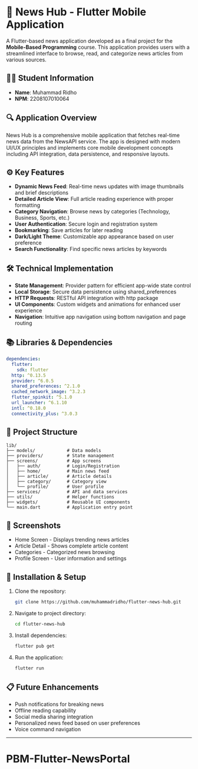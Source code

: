 # 📱 News Hub - Flutter Mobile Application

A Flutter-based news application developed as a final project for the **Mobile-Based Programming** course. This application provides users with a streamlined interface to browse, read, and categorize news articles from various sources.

## 👨‍💻 Student Information

- **Name**: Muhammad Ridho
- **NPM**: 2208107010064

## 🔍 Application Overview

News Hub is a comprehensive mobile application that fetches real-time news data from the NewsAPI service. The app is designed with modern UI/UX principles and implements core mobile development concepts including API integration, data persistence, and responsive layouts.

## ⚙️ Key Features

- **Dynamic News Feed**: Real-time news updates with image thumbnails and brief descriptions
- **Detailed Article View**: Full article reading experience with proper formatting
- **Category Navigation**: Browse news by categories (Technology, Business, Sports, etc.)
- **User Authentication**: Secure login and registration system
- **Bookmarking**: Save articles for later reading
- **Dark/Light Theme**: Customizable app appearance based on user preference
- **Search Functionality**: Find specific news articles by keywords

## 🛠️ Technical Implementation

- **State Management**: Provider pattern for efficient app-wide state control
- **Local Storage**: Secure data persistence using shared_preferences
- **HTTP Requests**: RESTful API integration with http package
- **UI Components**: Custom widgets and animations for enhanced user experience
- **Navigation**: Intuitive app navigation using bottom navigation and page routing

## 📚 Libraries & Dependencies

```yaml
dependencies:
  flutter:
    sdk: flutter
  http: ^0.13.5
  provider: ^6.0.5
  shared_preferences: ^2.1.0
  cached_network_image: ^3.2.3
  flutter_spinkit: ^5.1.0
  url_launcher: ^6.1.10
  intl: ^0.18.0
  connectivity_plus: ^3.0.3
```

## 📁 Project Structure

```
lib/
├── models/            # Data models
├── providers/         # State management
├── screens/           # App screens
│   ├── auth/          # Login/Registration
│   ├── home/          # Main news feed
│   ├── article/       # Article details
│   ├── category/      # Category view
│   └── profile/       # User profile
├── services/          # API and data services
├── utils/             # Helper functions
├── widgets/           # Reusable UI components
└── main.dart          # Application entry point
```

## 📸 Screenshots

- Home Screen - Displays trending news articles
- Article Detail - Shows complete article content
- Categories - Categorized news browsing
- Profile Screen - User information and settings

## 🚀 Installation & Setup

1. Clone the repository:

   ```bash
   git clone https://github.com/muhammadridho/flutter-news-hub.git
   ```

2. Navigate to project directory:

   ```bash
   cd flutter-news-hub
   ```

3. Install dependencies:

   ```bash
   flutter pub get
   ```

4. Run the application:
   ```bash
   flutter run
   ```

## 📋 Future Enhancements

- Push notifications for breaking news
- Offline reading capability
- Social media sharing integration
- Personalized news feed based on user preferences
- Voice command navigation

---
# PBM-Flutter-NewsPortal
